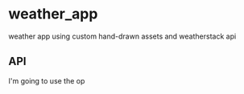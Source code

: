 # weather_app
weather app using custom hand-drawn assets and weatherstack api

## API
I'm going to use the op